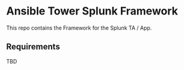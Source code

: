 # Ansible Tower Splunk Framework

This repo contains the Framework for the Splunk TA / App.

## Requirements
TBD
